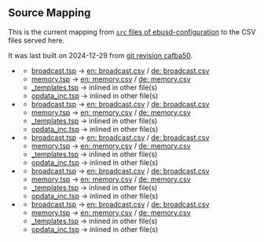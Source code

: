 ## Source Mapping
This is the current mapping from [`src` files of ebusd-configuration](https://github.com/john30/ebusd-configuration/tree//src) to the CSV files served here.

It was last built on 2024-12-29 from [git revision cafba50](https://github.com/john30/ebusd-configuration/tree/cafba50f874c2d37d035c7260adfdcbffe6bfdad).

<!-- note: template file to be amended with the actual data by the workflow -->
 - [](https://github.com/john30/ebusd-configuration/tree/./src//)
   - [broadcast.tsp](https://github.com/john30/ebusd-configuration/tree/./src//broadcast.tsp) &rarr; [en: broadcast.csv](en//broadcast.csv) / [de: broadcast.csv](de//broadcast.csv)
   - [memory.tsp](https://github.com/john30/ebusd-configuration/tree/./src//memory.tsp) &rarr; [en: memory.csv](en//memory.csv) / [de: memory.csv](de//memory.csv)
   - [_templates.tsp](https://github.com/john30/ebusd-configuration/tree/./src//_templates.tsp) &rarr; inlined in other file(s)
   - [opdata_inc.tsp](https://github.com/john30/ebusd-configuration/tree/./src//opdata_inc.tsp) &rarr; inlined in other file(s)
 - [](https://github.com/john30/ebusd-configuration/tree/./wolf/src//)
   - [broadcast.tsp](https://github.com/john30/ebusd-configuration/tree/./wolf/src//broadcast.tsp) &rarr; [en: broadcast.csv](en//broadcast.csv) / [de: broadcast.csv](de//broadcast.csv)
   - [memory.tsp](https://github.com/john30/ebusd-configuration/tree/./wolf/src//memory.tsp) &rarr; [en: memory.csv](en//memory.csv) / [de: memory.csv](de//memory.csv)
   - [_templates.tsp](https://github.com/john30/ebusd-configuration/tree/./wolf/src//_templates.tsp) &rarr; inlined in other file(s)
   - [opdata_inc.tsp](https://github.com/john30/ebusd-configuration/tree/./wolf/src//opdata_inc.tsp) &rarr; inlined in other file(s)
 - [](https://github.com/john30/ebusd-configuration/tree/./vaillant/src//)
   - [broadcast.tsp](https://github.com/john30/ebusd-configuration/tree/./vaillant/src//broadcast.tsp) &rarr; [en: broadcast.csv](en//broadcast.csv) / [de: broadcast.csv](de//broadcast.csv)
   - [memory.tsp](https://github.com/john30/ebusd-configuration/tree/./vaillant/src//memory.tsp) &rarr; [en: memory.csv](en//memory.csv) / [de: memory.csv](de//memory.csv)
   - [_templates.tsp](https://github.com/john30/ebusd-configuration/tree/./vaillant/src//_templates.tsp) &rarr; inlined in other file(s)
   - [opdata_inc.tsp](https://github.com/john30/ebusd-configuration/tree/./vaillant/src//opdata_inc.tsp) &rarr; inlined in other file(s)
 - [](https://github.com/john30/ebusd-configuration/tree/./tem/src//)
   - [broadcast.tsp](https://github.com/john30/ebusd-configuration/tree/./tem/src//broadcast.tsp) &rarr; [en: broadcast.csv](en//broadcast.csv) / [de: broadcast.csv](de//broadcast.csv)
   - [memory.tsp](https://github.com/john30/ebusd-configuration/tree/./tem/src//memory.tsp) &rarr; [en: memory.csv](en//memory.csv) / [de: memory.csv](de//memory.csv)
   - [_templates.tsp](https://github.com/john30/ebusd-configuration/tree/./tem/src//_templates.tsp) &rarr; inlined in other file(s)
   - [opdata_inc.tsp](https://github.com/john30/ebusd-configuration/tree/./tem/src//opdata_inc.tsp) &rarr; inlined in other file(s)
 - [](https://github.com/john30/ebusd-configuration/tree/./ochsner/src//)
   - [broadcast.tsp](https://github.com/john30/ebusd-configuration/tree/./ochsner/src//broadcast.tsp) &rarr; [en: broadcast.csv](en//broadcast.csv) / [de: broadcast.csv](de//broadcast.csv)
   - [memory.tsp](https://github.com/john30/ebusd-configuration/tree/./ochsner/src//memory.tsp) &rarr; [en: memory.csv](en//memory.csv) / [de: memory.csv](de//memory.csv)
   - [_templates.tsp](https://github.com/john30/ebusd-configuration/tree/./ochsner/src//_templates.tsp) &rarr; inlined in other file(s)
   - [opdata_inc.tsp](https://github.com/john30/ebusd-configuration/tree/./ochsner/src//opdata_inc.tsp) &rarr; inlined in other file(s)
